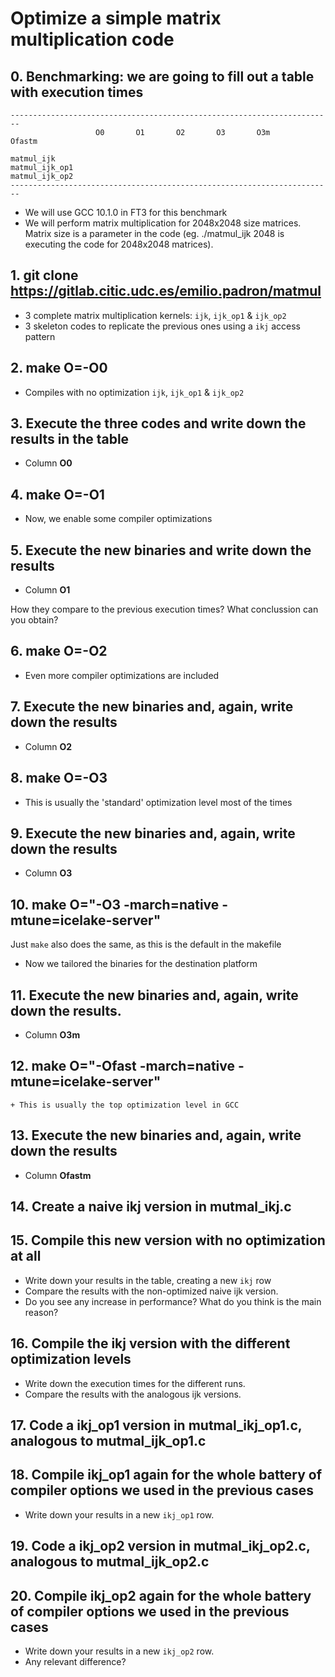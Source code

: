 # Optimize a simple matrix multiplication code

## 0. Benchmarking: we are going to fill out a table with execution times

    ------------------------------------------------------------------------
                       O0       O1       O2       O3       O3m       Ofastm

    matmul_ijk
    matmul_ijk_op1
    matmul_ijk_op2
    ------------------------------------------------------------------------
- We will use GCC 10.1.0 in FT3 for this benchmark
- We will perform matrix multiplication for 2048x2048 size matrices.
  Matrix size is a parameter in the code (eg. ./matmul_ijk 2048 is executing the
  code for 2048x2048 matrices).

## 1. git clone https://gitlab.citic.udc.es/emilio.padron/matmul

   + 3 complete matrix multiplication kernels: `ijk`, `ijk_op1` & `ijk_op2`
   + 3 skeleton codes to replicate the previous ones using a `ikj` access pattern

## 2. make O=-O0

   + Compiles with no optimization `ijk`, `ijk_op1` & `ijk_op2`

## 3. Execute the three codes and write down the results in the table

   + Column **O0**

## 4. make O=-O1

   + Now, we enable some compiler optimizations

## 5. Execute the new binaries and write down the results

   + Column **O1**

   How they compare to the previous execution times?
   What conclussion can you obtain?

## 6. make O=-O2

   + Even more compiler optimizations are included

## 7. Execute the new binaries and, again, write down the results

   + Column **O2**

## 8. make O=-O3

   + This is usually the 'standard' optimization level most of the times

## 9. Execute the new binaries and, again, write down the results

   + Column **O3**

## 10. make O="-O3 -march=native -mtune=icelake-server"

   Just `make` also does the same, as this is the default in the makefile

   + Now we tailored the binaries for the destination platform

## 11. Execute the new binaries and, again, write down the results.

   + Column **O3m**

## 12. make O="-Ofast -march=native -mtune=icelake-server"

    + This is usually the top optimization level in GCC

## 13. Execute the new binaries and, again, write down the results

   + Column **Ofastm**

## 14. Create a naive ikj version in mutmal_ikj.c

## 15. Compile this new version with no optimization at all

   - Write down your results in the table, creating a new `ikj` row
   - Compare the results with the non-optimized naive ijk version.
   - Do you see any increase in performance? What do you think is the
    main reason?

## 16. Compile the ikj version with the different optimization levels

   - Write down the execution times for the different runs.
   - Compare the results with the analogous ijk versions.

## 17. Code a ikj_op1 version in mutmal_ikj_op1.c, analogous to mutmal_ijk_op1.c

## 18. Compile ikj_op1 again for the whole battery of compiler options we used in the previous cases

  - Write down your results in a new `ikj_op1` row.

## 19. Code a ikj_op2 version in mutmal_ikj_op2.c, analogous to mutmal_ijk_op2.c

## 20. Compile ikj_op2 again for the whole battery of compiler options we used in the previous cases

  - Write down your results in a new `ikj_op2` row.
  - Any relevant difference?
